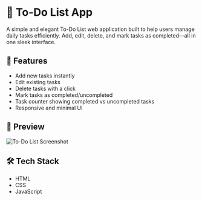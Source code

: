 # 📝 To-Do List App

A simple and elegant To-Do List web application built to help users manage daily tasks efficiently. Add, edit, delete, and mark tasks as completed—all in one sleek interface.

## 🚀 Features

- Add new tasks instantly
- Edit existing tasks
- Delete tasks with a click
- Mark tasks as completed/uncompleted
- Task counter showing completed vs uncompleted tasks
- Responsive and minimal UI

## 📸 Preview

![To-Do List Screenshot]()

## 🛠️ Tech Stack

- HTML
- CSS
- JavaScript

 
